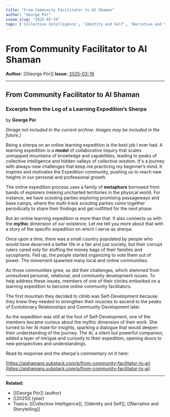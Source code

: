 ```yaml
---
title: "From Community Facilitator to AI Shaman"
author: "George Pór"
issue_slug: "2025-03-19"
tags: ['Collective Intelligence', 'Identity and Self', 'Narrative and Storytelling']
---
```


# From Community Facilitator to AI Shaman

**Author:** [[George Pór]]
**Issue:** [2025-03-19](https://plex.collectivesensecommons.org/2025-03-19/)

---

## From Community Facilitator to AI Shaman
### Excerpts from the Log of a Learning Expedition’s Sherpa
by **George Pór**

*[Image not included in the current archive. Images may be included in the future.]*

Being a sherpa on an online learning expedition is the best job I ever had. A learning expedition is a **model** of collaborative inquiry that scales unmapped mountains of knowledge and capabilities, leading to peaks of collective intelligence and hidden valleys of collective wisdom. It's a journey with always-new challenges that keep me practicing my beginner’s mind. It inspires and motivates the Expedition community, pushing us to reach new heights in our personal and professional growth.

The online expedition process uses a family of **metaphors** borrowed from bands of explorers trekking uncharted territories in the physical world. For instance, we have scouting parties exploring promising passageways and base camps, where the multi-track scouting parties come together periodically to share their findings and get outfitted for the next phase.

But an online learning expedition is more than that. It also connects us with the **mythic** dimension of our existence. Let me tell you more about that with a story of the specific expedition on which I serve as sherpa.

Once upon a time, there was a small country populated by people who would have deserved a better life in a fair and just society, but their corrupt rulers cared only for stuffing the money bags of their families and sycophants. Fed up, the people started organizing to vote them out of power. The movement spawned many local and online communities.

As those communities grew, so did their challenges, which stemmed from unresolved personal, relational, and community development issues. To help address these issues, members of one of their circles embarked on a learning expedition to become online community facilitators.

The first mountain they decided to climb was Self-Development because they knew they needed to strengthen their muscles to ascend to the peaks of Evolutionary Relationships and Community Development later.

As the expedition was still at the foot of Self-Development, one of the members became curious about the mythic dimension of their work. She turned to her AI mate for insights, sparking a dialogue that would deepen their understanding of the journey. The AI, a silent but powerful companion, added a layer of intrigue and curiosity to their expedition, opening doors to new perspectives and understandings.

Read its response and the sherpa's commentary on it here:

[https://aishamans.substack.com/p/from-community-facilitator-to-ai](https://aishamans.substack.com/p/from-community-facilitator-to-ai)

---

**Related:**
- [[George Pór]] (author)
- [[2025]] (year)
- Topics: [[Collective Intelligence]], [[Identity and Self]], [[Narrative and Storytelling]]

